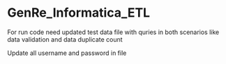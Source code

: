# GenRe_Informatica_ETL

For run code need updated test data file with quries in both scenarios like data validation and data duplicate count

Update all username and password in file 
